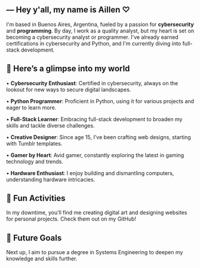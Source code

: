 ## ― Hey y'all, my name is Aillen ♡

I'm based in Buenos Aires, Argentina, fueled by a passion for **cybersecurity** and **programming**. By day, I work as a quality analyst, but my heart is set on becoming a cybersecurity analyst or programmer. I've already earned certifications in cybersecurity and Python, and I'm currently diving into full-stack development.

## 🌸 Here’s a glimpse into my world

• **Cybersecurity Enthusiast**: Certified in cybersecurity, always on the lookout for new ways to secure digital landscapes.

• **Python Programmer**: Proficient in Python, using it for various projects and eager to learn more.

• **Full-Stack Learner**: Embracing full-stack development to broaden my skills and tackle diverse challenges.

• **Creative Designer**: Since age 15, I've been crafting web designs, starting with Tumblr templates.

• **Gamer by Heart**: Avid gamer, constantly exploring the latest in gaming technology and trends.

• **Hardware Enthusiast**: I enjoy building and dismantling computers, understanding hardware intricacies.

## 🌺 Fun Activities
In my downtime, you’ll find me creating digital art and designing websites for personal projects. Check them out on my GitHub!

## 🌷 Future Goals
Next up, I aim to pursue a degree in Systems Engineering to deepen my knowledge and skills further.
